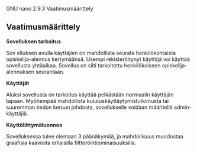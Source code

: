   GNU nano 2.9.3                                                                                   Vaatimusmäärittely                                                                                              

## Vaatimusmäärittely

**Sovelluksen tarkoitus**

Sov
elluksen avulla käyttäjien on mahdollista seurata henkilökohtaista opiskelija-alennus kertymäänsä. Usempi rekisteröitynyt käyttäjä voi käyttää sovellusta yhtäaikaa. Sovellus on silti tarkoitettu henkilökoiseen opiskelija-alennuksen seurantaan. 

**Käyttäjät**

Aluksi sovellusta on tarkoitus käyttää pelkästään normaalin käyttäjän tapaan. Myöhempää mahdollista kulutuskäyttäytymistutkimusta tai suuremman tiedon keruun johdosta, sovellukselle voidaan määritellä admin-käyttäjiä. 

**Käyttöliittymäluonnos**

Sovelluksessa tulee olemaan 3 päänäkymää, ja mahdollisuus muodostaa graafisia kaavioita erilaisilla filtteröintiominaisuuksilla. 




